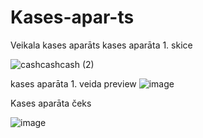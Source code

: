 # Kases-apar-ts
Veikala kases aparāts
kases aparāta 1. skice

![cashcashcash (2)](https://github.com/user-attachments/assets/39778ec9-d376-4fde-9fd0-a16ff0584418)


kases aparāta 1. veida preview
![image](https://github.com/user-attachments/assets/70d9a4ae-84e5-4981-9bfc-6e15a5a0ffb8)

Kases aparāta čeks

![image](https://github.com/user-attachments/assets/36a23db5-daab-49dc-92f0-449944a21669)

